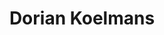 ---
order: 22
category: residents
layout: post
title: Dorian Koelmans
profession: product design
website: www.doriankoelmans.com
image: /images/residents/doriankoelmans_01.png
---
